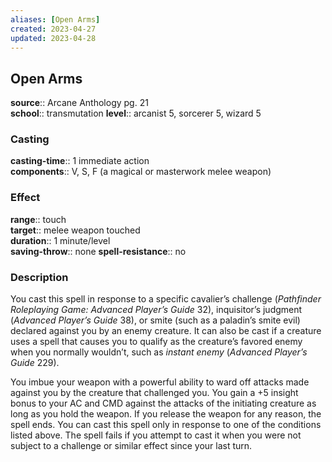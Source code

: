 ```yaml
---
aliases: [Open Arms]
created: 2023-04-27
updated: 2023-04-28
---
```


## Open Arms

**source**:: Arcane Anthology pg. 21  
**school**:: transmutation
**level**:: arcanist 5, sorcerer 5, wizard 5

### Casting

**casting-time**:: 1 immediate action  
**components**:: V, S, F (a magical or masterwork melee weapon)

### Effect

**range**:: touch  
**target**:: melee weapon touched  
**duration**:: 1 minute/level  
**saving-throw**:: none
**spell-resistance**:: no

### Description

You cast this spell in response to a specific cavalier’s challenge (*Pathfinder Roleplaying Game: Advanced Player’s Guide* 32), inquisitor’s judgment (*Advanced Player’s Guide* 38), or smite (such as a paladin’s smite evil) declared against you by an enemy creature. It can also be cast if a creature uses a spell that causes you to qualify as the creature’s favored enemy when you normally wouldn’t, such as *instant enemy* (*Advanced Player’s Guide* 229).  
  
You imbue your weapon with a powerful ability to ward off attacks made against you by the creature that challenged you. You gain a +5 insight bonus to your AC and CMD against the attacks of the initiating creature as long as you hold the weapon. If you release the weapon for any reason, the spell ends. You can cast this spell only in response to one of the conditions listed above. The spell fails if you attempt to cast it when you were not subject to a challenge or similar effect since your last turn.
